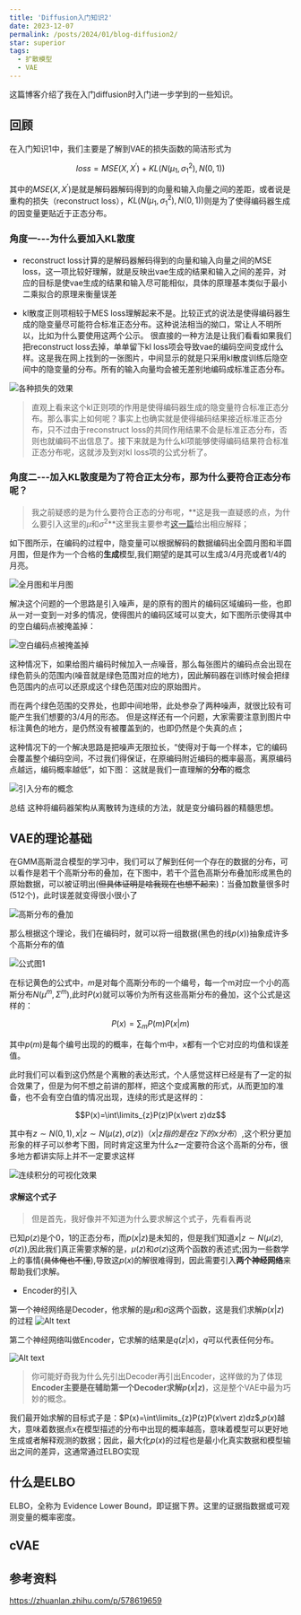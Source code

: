 ```yaml
---
title: 'Diffusion入门知识2'
date: 2023-12-07
permalink: /posts/2024/01/blog-diffusion2/
star: superior
tags:
  - 扩散模型
  - VAE
---
```


这篇博客介绍了我在入门diffusion时入门进一步学到的一些知识。

## 回顾
在入门知识1中，我们主要是了解到VAE的损失函数的简洁形式为

$$
loss=MSE(X,X^{\prime})+KL(N(\mu_{1}, \sigma_{1}^{2}), N(0,1)) 
$$

其中的$MSE(X,X^{\prime})$是就是解码器解码得到的向量和输入向量之间的差距，或者说是重构的损失（reconstruct loss），$KL(N(\mu_{1}, \sigma_{1}^{2}), N(0,1))$则是为了使得编码器生成的因变量更贴近于正态分布。

 
### 角度一---为什么要加入KL散度

* reconstruct loss计算的是解码器解码得到的向量和输入向量之间的MSE loss，这一项比较好理解，就是反映出vae生成的结果和输入之间的差异，对应的目标是使vae生成的结果和输入尽可能相似，具体的原理基本类似于最小二乘拟合的原理来衡量误差

* kl散度正则项相较于MES loss理解起来不是。比较正式的说法是使得编码器生成的隐变量尽可能符合标准正态分布。这种说法相当的拗口，常让人不明所以，比如为什么要使用这两个公示。 很直接的一种方法是让我们看看如果我们把reconstruct loss去掉，单单留下kl loss项会导致vae的编码空间变成什么样。这是我在网上找到的一张图片，中间显示的就是只采用kl散度训练后隐空间中的隐变量的分布。所有的输入向量均会被无差别地编码成标准正态分布。

![各种损失的效果](image.png)

> 直观上看来这个kl正则项的作用是使得编码器生成的隐变量符合标准正态分布。那么事实上如何呢？事实上也确实就是使得编码结果接近标准正态分布，只不过由于reconstruct loss的共同作用结果不会是标准正态分布，否则也就编码不出信息了。接下来就是为什么kl项能够使得编码结果符合标准正态分布呢，这就涉及到对kl loss项的公式分析了。


### 角度二---加入KL散度是为了符合正太分布，那为什么要符合正态分布呢？

> 我之前疑惑的是为什么要符合正态的分布呢，**这是我一直疑惑的点，为什么要引入这里的$\mu$和$\sigma^2$**这里我主要参考[这一篇](https://www.gwylab.com/note-vae.html)给出相应解释；

如下图所示，在编码的过程中，隐变量可以根据解码的数据编码出全圆月图和半圆月图，但是作为一个合格的**生成**模型,我们期望的是其可以生成3/4月亮或者1/4的月亮。

![全月图和半月图](image-1.png)

解决这个问题的一个思路是引入噪声，是的原有的图片的编码区域编码一些，也即从一对一变到一对多的情况，使得图片的编码区域可以变大，如下图所示使得其中的空白编码点被掩盖掉：

![空白编码点被掩盖掉](image-2.png)

这种情况下，如果给图片编码时候加入一点噪音，那么每张图片的编码点会出现在绿色箭头的范围内(噪音就是绿色范围对应的地方)，因此解码器在训练时候会把绿色范围内的点可以还原成这个绿色范围对应的原始图片。

而在两个绿色范围的交界处，也即中间地带，此处参杂了两种噪声，就很比较有可能产生我们想要的3/4月的形态。 但是这样还有一个问题，大家需要注意到图片中标注黄色的地方，是仍然没有被覆盖到的，也即仍然是个失真的点；

这种情况下的一个解决思路是把噪声无限拉长，“使得对于每一个样本，它的编码会覆盖整个编码空间，不过我们得保证，在原编码附近编码的概率最高，离原编码点越远，编码概率越低”，如下图： 这就是我们一直理解的**分布**的概念

![引入分布的概念](image-3.png)

总结 这种将编码器架构从离散转为连续的方法，就是变分编码器的精髓思想。

## VAE的理论基础

在GMM高斯混合模型的学习中，我们可以了解到任何一个存在的数据的分布，可以看作是若干个高斯分布的叠加，在下图中，若干个蓝色高斯分布叠加形成黑色的原始数据，可以被证明出(~~但具体证明是啥我现在也想不起来~~)：当叠加数量很多时(512个)，此时误差就变得很小很小了

![高斯分布的叠加](image-4.png)

那么根据这个理论，我们在编码时，就可以将一组数据(黑色的线$p(x)$)抽象成许多个高斯分布的值

![公式图1](image-5.png)

在标记黄色的公式中，$m$是对每个高斯分布的一个编号，每一个m对应一个小的高斯分布$N(\mu^{m},\Sigma^{m})$,此时$P(x)$就可以等价为所有这些高斯分布的叠加，这个公式是这样的：

$$P(x)=\sum_{m}P(m)P(x\vert m)$$

其中$p(m)$是每个编号出现的的概率，在每个m中，x都有一个它对应的均值和误差值。

此时我们可以看到这仍然是个离散的表达形式，个人感觉这样已经是有了一定的拟合效果了，但是为何不想之前讲的那样，把这个变成离散的形式，从而更加的准备，也不会有空白值的情况出现，连续的形式是这样的：

$$P(x)=\int\limits_{z}P(z)P(x\vert z)dz$$

其中有${z\sim N(0,1),x\vert z\sim N(\mu(z),\sigma(z))} （x\vert z指的是在z下的x分布）$,这个积分更加形象的样子可以参考下图，同时肯定这里为什么$z$一定要符合这个高斯的分布，很多地方都讲实际上并不一定要求这样

![连续积分的可视化效果](image-6.png)

#### 求解这个式子

> 但是首先，我好像并不知道为什么要求解这个式子，先看看再说

已知$p(z)$是个0，1的正态分布，而$p(x\vert z)$是未知的，但是我们知道$x\vert z\sim N(\mu(z),\sigma(z))$,因此我们真正需要求解的是，$\mu(z)$和$\sigma(z)$这两个函数的表述式;因为一些数学上的事情(~~具体俺也不懂~~),导致这$p(x)$的解很难得到，因此需要引入**两个神经网络**来帮助我们求解。

* Encoder的引入

第一个神经网络是Decoder，他求解的是$\mu$和$\sigma$这两个函数，这是我们求解$p(x\vert z)$的过程
![Alt text](image-7.png)

第二个神经网络叫做Encoder，它求解的结果是$q(z\vert x)$，$q$可以代表任何分布。

![Alt text](image-8.png)

> 你可能好奇我为什么先引出Decoder再引出Encoder，这样做的为了体现**Encoder主要是在辅助第一个Decoder求解$p(x\vert z)$**，这是整个VAE中最为巧妙的概念。

我们最开始求解的目标式子是：$P(x)=\int\limits_{z}P(z)P(x\vert z)dz$,$p(x)$越大，意味着数据点x在模型描述的分布中出现的概率越高，意味着模型可以更好地生成或者解释观测的数据；因此，最大化$p(x)$的过程也是最小化真实数据和模型输出之间的差异，这通常通过ELBO实现


## 什么是ELBO
ELBO，全称为 Evidence Lower Bound，即证据下界。这里的证据指数据或可观测变量的概率密度。


## cVAE



## 参考资料

https://zhuanlan.zhihu.com/p/578619659